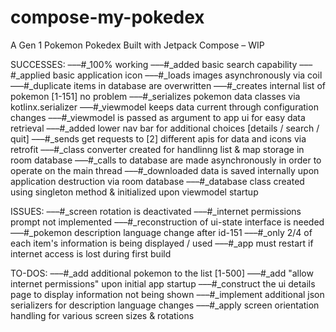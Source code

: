 # compose-my-pokedex
A Gen 1 Pokemon Pokedex Built with Jetpack Compose – WIP

SUCCESSES: 
    –––#_100% working
    –––#_added basic search capability
    –––#_applied basic application icon
    –––#_loads images asynchronously via coil
    –––#_duplicate items in database are overwritten
    –––#_creates internal list of pokemon [1-151] no problem
    –––#_serializes pokemon data classes via kotlinx.serializer
    –––#_viewmodel keeps data current through configuration changes
    –––#_viewmodel is passed as argument to app ui for easy data retrieval
    –––#_added lower nav bar for additional choices [details / search / quit]
    –––#_sends get requests to [2] different apis for data and icons via retrofit
    –––#_class converter created for handlinng list & map storage in room database
    –––#_calls to database are made asynchronously in order to operate on the main thread
    –––#_downloaded data is saved internally upon application destruction via room database
    –––#_database class created using singleton method & initialized upon viewmodel startup


ISSUES:
    –––#_screen rotation is deactivated
    –––#_internet permissions prompt not implemented
    –––#_reconstruction of ui-state interface is needed
    –––#_pokemon description language change after id-151
    –––#_only 2/4 of each item's information is being displayed / used
    –––#_app must restart if internet access is lost during first build


TO-DOS:
    –––#_add additional pokemon to the list [1-500]
    –––#_add "allow internet permissions" upon initial app startup
    –––#_construct the ui details page to display information not being shown
    –––#_implement additional json serializers for description language changes
    –––#_apply screen orientation handling for various screen sizes & rotations
